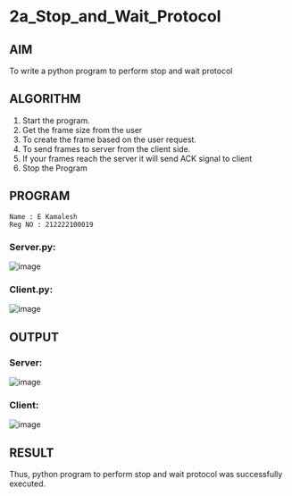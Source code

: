 # 2a_Stop_and_Wait_Protocol
## AIM 
To write a python program to perform stop and wait protocol
## ALGORITHM
1. Start the program.
2. Get the frame size from the user
3. To create the frame based on the user request.
4. To send frames to server from the client side.
5. If your frames reach the server it will send ACK signal to client
6. Stop the Program
## PROGRAM
```
Name : E Kamalesh
Reg NO : 212222100019
```
### Server.py:

![image](https://github.com/CodesWithRobi/CN-2a_Stop_and_Wait_Protocol/assets/130537166/77d54161-8aeb-46fd-9f6b-8003ba0ba271)


### Client.py:

![image](https://github.com/CodesWithRobi/CN-2a_Stop_and_Wait_Protocol/assets/130537166/9a57e699-d4cb-45f2-b204-76e7956993e5)


## OUTPUT
### Server:

![image](https://github.com/CodesWithRobi/CN-2a_Stop_and_Wait_Protocol/assets/130537166/874e9bf7-04c6-4f3b-bc97-74cbe06750f8)


### Client:

![image](https://github.com/CodesWithRobi/CN-2a_Stop_and_Wait_Protocol/assets/130537166/773ade59-141f-44c9-8761-97a9f9673564)


## RESULT
Thus, python program to perform stop and wait protocol was successfully executed.
